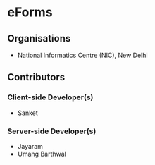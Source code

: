 # eForms

## Organisations<br />
- National Informatics Centre (NIC), New Delhi

## Contributors<br />

### Client-side Developer(s)<br />
- Sanket<br />

### Server-side Developer(s)<br />
- Jayaram<br />
- Umang Barthwal<br />
